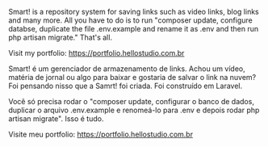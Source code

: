 Smart! is a repository system for saving links such as video links, blog links and many more. All you have to do is to run "composer update, configure databse, duplicate the file .env.example and rename it as .env and then run php artisan migrate." That's all.

Visit my portfolio: https://portfolio.hellostudio.com.br

Smart! é um gerenciador de armazenamento de links. Achou um vídeo, matéria de jornal ou algo para baixar e gostaria de salvar o link na nuvem? Foi pensando nisso que a Samrt! foi criada. Foi construído em Laravel.

Você só precisa rodar o "composer update, configurar o banco de dados, duplicar o arquivo .env.example e renomeá-lo para .env e depois rodar php artisan migrate". Isso é tudo.

Visite meu portfolio: https://portfolio.hellostudio.com.br

